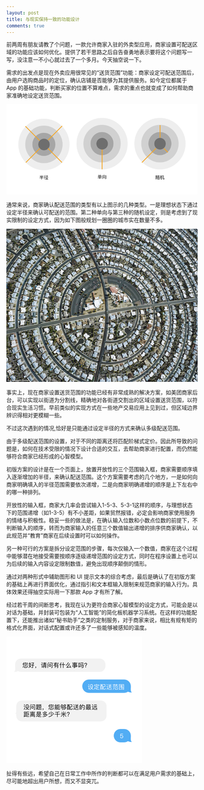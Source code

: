 ```yaml
---
layout: post
title: 与现实保持一致的功能设计
comments: true
---
```


前两周有朋友请教了个问题，一款允许商家入驻的外卖型应用，商家设置可配送区域的功能应该如何优化。提供了若干思路之后自告奋勇地表示要将这个问题写一写，没注意一不小心就过去了一个多月。今天抽空说一下。

需求的出发点是现在外卖应用很常见的“送货范围”功能：商家设定可配送范围后，由用户选购商品时的定位，确认店铺是否能够为其提供服务。如今定位都属于 App 的基础功能，判断买家的位置不算难点，需求的重点也就变成了如何帮助商家准确地设定送货范围。

![三种不同情形](\assets\2016_12\3modeoflocations.png)

通常来说，商家确认配送范围的类型有以上图示的几种类型。一是理想状态下通过设定半径来确认可配送的范围。第二种单向与第三种的随机设定，则是考虑到了现实限制的设定方式，因为如下图般规划一圈圈的城市实在数量不多。

![亚利桑那州某城郊区域 by Christoph Gielen](\assets\2016_12\Christoph-Gielen_urban_arizona.jpg)

事实上，现在商家设置送货范围的功能已经有非常成熟的解决方案，如美团商家后台，可以实现以街道为分割线，精确地对各街道交割出的区域设置送货范围，以符合现实生活习惯。早前类似的实现方式在一些地产交易应用上见到过，但区域边界辨识得相对更模糊一些。

不过这次遇到的情况,恰好是只能通过设定半径的方式来确认多级配送范围。

由于多级配送范围的设置，对于不同的距离还将匹配阶梯式定价。因此所导致的问题是，如何在技术受限的情况下设计合适的交互，去帮助商家进行配置，而仍然能够符合商家已经形成的心智模型。

初版方案的设计是在一个页面上，放置开放性的三个范围输入框，商家需要顺序填入逐渐增加的半径，来确认配送范围。这个方案需要考虑的几个地方，一是如何向商家明确填入的半径范围需要依次递增，二是向商家明确递增的顺序是上下左右中的哪一种排列。

开放性的输入框，商家大几率会尝试输入1-5-3、5-3-1这样的顺序，与理想状态下的范围递增（如1-3-5）有不小差距，如果贸然报错，必定会影响商家使用服务的情绪与积极性。稳妥一些的做法是，在确认输入位数和小数点位数的前提下，不判断输入的顺序，转而为商家输入的任意三个数值输出递增的排序供商家确认，以此规范并“教育”商家在后续设置时可以如何操作。

另一种可行的方案是拆分设定范围的步骤，每次仅输入一个数值，商家在这个过程中能够潜在地接受需要按顺序逐级递增范围的设定方式，同时在程序设置上也可以为后续的输入内容设定限制数值，避免出现顺序颠倒的情形。

通过对两种形式中辅助图形和 UI 提示文本的综合考虑，最后是确认了在初版方案的基础上再进行界面优化，通过指引和文本框输入限制来规范商家的输入行为。具体效果还得抽空实际用一下那款 App 才有所了解。

经过若干周的间断思考，我现在认为更符合商家心智模型的设定方式，可能会是以对话为基础，并封装可包装为“人工智能”的简化板机器学习系统。在这样的功能配置下，还能推出诸如“秘书助手”之类的定制服务，对于商家来说，相比有规有矩的格式化界面，对话式配置或许还多了一些能够被感知的温度。

![隐藏在对话式UI下的设定](\assets\2016_12\conversationui.png)

扯得有些远，希望自己在日常工作中所作的判断都可以在满足用户需求的基础上，尽可能地超出用户所想，而又不显突兀。

